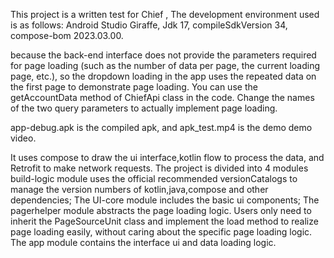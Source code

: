   This project is a written test for Chief , The development environment used is as follows:
Android Studio Giraffe,
Jdk 17,
compileSdkVersion 34,
compose-bom 2023.03.00.

because the back-end interface does not provide the parameters required for page loading (such as the number of data per page, the current loading page, etc.), so the dropdown loading in the app uses the repeated data on the first page to demonstrate page loading. You can use the getAccountData method of ChiefApi class in the code. Change the names of the two query parameters to actually implement page loading.

app-debug.apk is the compiled apk, and apk_test.mp4 is the demo demo video.

It uses compose to draw the ui interface,kotlin flow to process the data, and Retrofit to make network requests. The project is divided into 4 modules build-logic module uses the official recommended versionCatalogs to manage the version numbers of kotlin,java,compose and other dependencies; The UI-core module includes the basic ui components; The pagerhelper module abstracts the page loading logic. Users only need to inherit the PageSourceUnit class and implement the load method to realize page loading easily, without caring about the specific page loading logic. The app module contains the interface ui and data loading logic.
